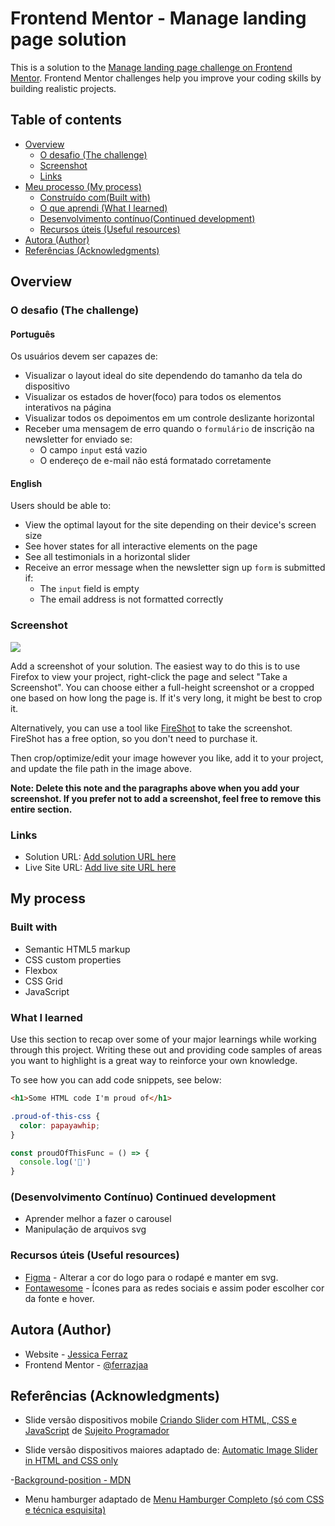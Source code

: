 # Frontend Mentor - Manage landing page solution

This is a solution to the [Manage landing page challenge on Frontend Mentor](https://www.frontendmentor.io/challenges/manage-landing-page-SLXqC6P5). Frontend Mentor challenges help you improve your coding skills by building realistic projects. 

## Table of contents

- [Overview](#overview)
  - [O desafio (The challenge)](#the-challenge)
  - [Screenshot](#screenshot)
  - [Links](#links)
- [Meu processo (My process)](#my-process)
  - [ Construído com(Built with)](#built-with)
  - [O que aprendi (What I learned)](#what-i-learned)
  - [Desenvolvimento contínuo(Continued development)](#continued-development)
  - [Recursos úteis (Useful resources)](#useful-resources)
- [Autora (Author)](#author)
- [Referências (Acknowledgments)](#acknowledgments)



## Overview

### O desafio (The challenge)

#### <b>Português</b>
Os usuários devem ser capazes de:

- Visualizar o layout ideal do site dependendo do tamanho da tela do dispositivo
- Visualizar os estados de hover(foco) para todos os elementos interativos na página
- Visualizar todos os depoimentos em um controle deslizante horizontal
- Receber uma mensagem de erro quando o `formulário` de inscrição na newsletter for enviado se:
  - O campo `input` está vazio
  - O endereço de e-mail não está formatado corretamente

#### <b>English</b>
Users should be able to:

- View the optimal layout for the site depending on their device's screen size
- See hover states for all interactive elements on the page
- See all testimonials in a horizontal slider
- Receive an error message when the newsletter sign up `form` is submitted if:
  - The `input` field is empty
  - The email address is not formatted correctly

### Screenshot

![](./screenshot.jpg)

Add a screenshot of your solution. The easiest way to do this is to use Firefox to view your project, right-click the page and select "Take a Screenshot". You can choose either a full-height screenshot or a cropped one based on how long the page is. If it's very long, it might be best to crop it.

Alternatively, you can use a tool like [FireShot](https://getfireshot.com/) to take the screenshot. FireShot has a free option, so you don't need to purchase it. 

Then crop/optimize/edit your image however you like, add it to your project, and update the file path in the image above.

**Note: Delete this note and the paragraphs above when you add your screenshot. If you prefer not to add a screenshot, feel free to remove this entire section.**

### Links

- Solution URL: [Add solution URL here](https://your-solution-url.com)
- Live Site URL: [Add live site URL here](https://your-live-site-url.com)

## My process

### Built with

- Semantic HTML5 markup
- CSS custom properties
- Flexbox
- CSS Grid
- JavaScript



### What I learned

Use this section to recap over some of your major learnings while working through this project. Writing these out and providing code samples of areas you want to highlight is a great way to reinforce your own knowledge.

To see how you can add code snippets, see below:

```html
<h1>Some HTML code I'm proud of</h1>
```
```css
.proud-of-this-css {
  color: papayawhip;
}
```
```js
const proudOfThisFunc = () => {
  console.log('🎉')
}
```


### (Desenvolvimento Contínuo) Continued development

- Aprender melhor a fazer o carousel 
- Manipulação de arquivos svg



### Recursos úteis (Useful resources)

- [Figma](https://www.figma.com/) - Alterar a cor do logo para o rodapé e manter em svg. 
- [Fontawesome](https://www.example.com) - Ícones para as redes sociais e assim poder escolher cor da fonte e hover.



## Autora (Author)

- Website - [Jessica Ferraz](https://github.com/ferrazjaa)
- Frontend Mentor - [@ferrazjaa](https://www.frontendmentor.io/profile/ferrazjaa)




## Referências (Acknowledgments)

- Slide versão dispositivos mobile [Criando Slider com HTML, CSS e JavaScript](https://www.youtube.com/watch?v=BpzyuuPIEaQ) de [Sujeito Programador](https://www.youtube.com/@Sujeitoprogramador)

- Slide versão dispositivos maiores adaptado de: [Automatic Image Slider in HTML and CSS only](https://www.thecoderashok.com/blog/automatic-image-slider-in-html-css-only#google_vignette)

-[Background-position - MDN](https://developer.mozilla.org/en-US/docs/Web/CSS/background-position)

- Menu hamburger adaptado de [Menu Hamburger Completo (só com CSS e técnica esquisita)](https://www.youtube.com/watch?v=n-bkT-R5E_4)